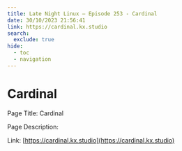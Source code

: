 ```yaml
---
title: Late Night Linux – Episode 253 - Cardinal
date: 30/10/2023 21:56:41
link: https://cardinal.kx.studio
search:
  exclude: true
hide:
  - toc
  - navigation
---
```


# Cardinal

Page Title: Cardinal

Page Description:  

Link: [https://cardinal.kx.studio](https://cardinal.kx.studio)